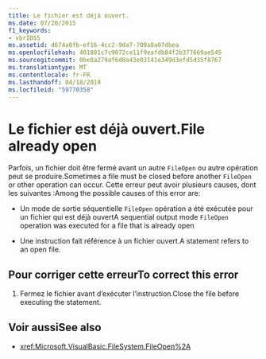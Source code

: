 ```yaml
---
title: Le fichier est déjà ouvert.
ms.date: 07/20/2015
f1_keywords:
- vbrID55
ms.assetid: d674a0fb-ef16-4cc2-9da7-709a8a07dbea
ms.openlocfilehash: 401801c7c9072ce11f9eafdb84f2b377669ae545
ms.sourcegitcommit: 0be8a279af6d8a43e03141e349d3efd5d35f8767
ms.translationtype: MT
ms.contentlocale: fr-FR
ms.lasthandoff: 04/18/2019
ms.locfileid: "59770358"
---
```

# <a name="file-already-open"></a><span data-ttu-id="6e0d8-102">Le fichier est déjà ouvert.</span><span class="sxs-lookup"><span data-stu-id="6e0d8-102">File already open</span></span>
<span data-ttu-id="6e0d8-103">Parfois, un fichier doit être fermé avant un autre `FileOpen` ou autre opération peut se produire.</span><span class="sxs-lookup"><span data-stu-id="6e0d8-103">Sometimes a file must be closed before another `FileOpen` or other operation can occur.</span></span> <span data-ttu-id="6e0d8-104">Cette erreur peut avoir plusieurs causes, dont les suivantes :</span><span class="sxs-lookup"><span data-stu-id="6e0d8-104">Among the possible causes of this error are:</span></span>  
  
-   <span data-ttu-id="6e0d8-105">Un mode de sortie séquentielle `FileOpen` opération a été exécutée pour un fichier qui est déjà ouvert</span><span class="sxs-lookup"><span data-stu-id="6e0d8-105">A sequential output mode `FileOpen` operation was executed for a file that is already open</span></span>  
  
-   <span data-ttu-id="6e0d8-106">Une instruction fait référence à un fichier ouvert.</span><span class="sxs-lookup"><span data-stu-id="6e0d8-106">A statement refers to an open file.</span></span>  
  
## <a name="to-correct-this-error"></a><span data-ttu-id="6e0d8-107">Pour corriger cette erreur</span><span class="sxs-lookup"><span data-stu-id="6e0d8-107">To correct this error</span></span>  
  
1. <span data-ttu-id="6e0d8-108">Fermez le fichier avant d’exécuter l’instruction.</span><span class="sxs-lookup"><span data-stu-id="6e0d8-108">Close the file before executing the statement.</span></span>  
  
## <a name="see-also"></a><span data-ttu-id="6e0d8-109">Voir aussi</span><span class="sxs-lookup"><span data-stu-id="6e0d8-109">See also</span></span>

- <xref:Microsoft.VisualBasic.FileSystem.FileOpen%2A>
